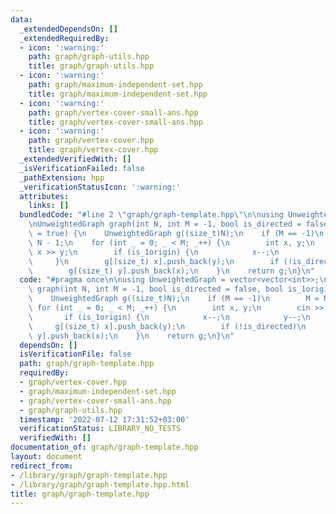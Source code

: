 ```yaml
---
data:
  _extendedDependsOn: []
  _extendedRequiredBy:
  - icon: ':warning:'
    path: graph/graph-utils.hpp
    title: graph/graph-utils.hpp
  - icon: ':warning:'
    path: graph/maximum-independent-set.hpp
    title: graph/maximum-independent-set.hpp
  - icon: ':warning:'
    path: graph/vertex-cover-small-ans.hpp
    title: graph/vertex-cover-small-ans.hpp
  - icon: ':warning:'
    path: graph/vertex-cover.hpp
    title: graph/vertex-cover.hpp
  _extendedVerifiedWith: []
  _isVerificationFailed: false
  _pathExtension: hpp
  _verificationStatusIcon: ':warning:'
  attributes:
    links: []
  bundledCode: "#line 2 \"graph/graph-template.hpp\"\n\nusing UnweightedGraph = vector<vector<int>>;\n\
    \nUnweightedGraph graph(int N, int M = -1, bool is_directed = false, bool is_1origin\
    \ = true) {\n    UnweightedGraph g((size_t)N);\n    if (M == -1)\n        M =\
    \ N - 1;\n    for (int _ = 0; _ < M; _++) {\n        int x, y;\n        cin >>\
    \ x >> y;\n        if (is_1origin) {\n            x--;\n            y--;\n   \
    \     }\n        g[(size_t) x].push_back(y);\n        if (!is_directed)\n    \
    \        g[(size_t) y].push_back(x);\n    }\n    return g;\n}\n"
  code: "#pragma once\n\nusing UnweightedGraph = vector<vector<int>>;\n\nUnweightedGraph\
    \ graph(int N, int M = -1, bool is_directed = false, bool is_1origin = true) {\n\
    \    UnweightedGraph g((size_t)N);\n    if (M == -1)\n        M = N - 1;\n   \
    \ for (int _ = 0; _ < M; _++) {\n        int x, y;\n        cin >> x >> y;\n \
    \       if (is_1origin) {\n            x--;\n            y--;\n        }\n   \
    \     g[(size_t) x].push_back(y);\n        if (!is_directed)\n            g[(size_t)\
    \ y].push_back(x);\n    }\n    return g;\n}\n"
  dependsOn: []
  isVerificationFile: false
  path: graph/graph-template.hpp
  requiredBy:
  - graph/vertex-cover.hpp
  - graph/maximum-independent-set.hpp
  - graph/vertex-cover-small-ans.hpp
  - graph/graph-utils.hpp
  timestamp: '2022-07-12 17:31:52+03:00'
  verificationStatus: LIBRARY_NO_TESTS
  verifiedWith: []
documentation_of: graph/graph-template.hpp
layout: document
redirect_from:
- /library/graph/graph-template.hpp
- /library/graph/graph-template.hpp.html
title: graph/graph-template.hpp
---
```


